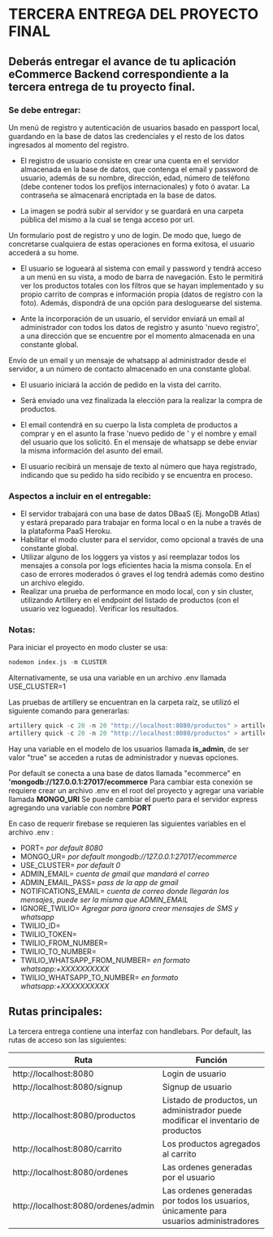 # TERCERA ENTREGA DEL PROYECTO FINAL
## Deberás entregar el avance de tu aplicación eCommerce Backend correspondiente a la tercera entrega de tu proyecto final.

### Se debe entregar:
Un menú de registro y autenticación de usuarios basado en passport local, guardando en la base de datos las credenciales y el resto de los datos ingresados al momento del registro.

- El registro de usuario consiste en crear una cuenta en el servidor almacenada en la base de datos, que contenga el email y password de usuario, además de su nombre, dirección, edad, número de teléfono (debe contener todos los prefijos internacionales) y foto ó avatar. La contraseña se almacenará encriptada en la base de datos.

- La imagen se podrá subir al servidor y se guardará en una carpeta pública del mismo a la cual se tenga acceso por url.

Un formulario post de registro y uno de login. De modo que, luego de concretarse cualquiera de estas operaciones en forma exitosa, el usuario accederá a su home.

- El usuario se logueará al sistema con email y password y tendrá acceso a un menú en su vista, a modo de barra de navegación. Esto le permitirá ver los productos totales con los filtros que se hayan implementado y su propio carrito de compras e información propia (datos de registro con la foto). Además, dispondrá de una opción para desloguearse del sistema.

- Ante la incorporación de un usuario, el servidor enviará un email al administrador con todos los datos de registro y asunto 'nuevo registro', a una dirección que se encuentre por el momento almacenada en una constante global.

Envío de un email y un mensaje de whatsapp al administrador desde el servidor, a un número de contacto almacenado en una constante global.

- El usuario iniciará la acción de pedido en la vista del carrito.

- Será enviado una vez finalizada la elección para la realizar la compra de productos.

- El email contendrá en su cuerpo la lista completa de productos a comprar y en el asunto la frase 'nuevo pedido de ' y el nombre y email del usuario que los solicitó. En el mensaje de whatsapp se debe enviar la misma información del asunto del email.

- El usuario recibirá un mensaje de texto al número que haya registrado, indicando que su pedido ha sido recibido y se encuentra en proceso.

### Aspectos a incluir en el entregable:
- El servidor trabajará con una base de datos DBaaS (Ej. MongoDB Atlas) y estará preparado para trabajar en forma local o en la nube a través de la plataforma PaaS Heroku.
- Habilitar el modo cluster para el servidor, como opcional a través de una constante global.
- Utilizar alguno de los loggers ya vistos y así reemplazar todos los mensajes a consola por logs eficientes hacia la misma consola. En el caso de errores moderados ó graves el log tendrá además como destino un archivo elegido.
- Realizar una prueba de performance en modo local, con y sin cluster, utilizando Artillery en el endpoint del listado de productos (con el usuario vez logueado). Verificar los resultados.


### Notas:
Para iniciar el proyecto en modo cluster se usa:
```c
nodemon index.js -m CLUSTER
```

Alternativamente, se usa una variable en un archivo .env llamada USE_CLUSTER=1

Las pruebas de artillery se encuentran en la carpeta raíz, se utilizó el siguiente comando para generarlas:
```c
artillery quick -c 20 -n 20 "http://localhost:8080/productos" > artillery_FORK.txt
artillery quick -c 20 -n 20 "http://localhost:8080/productos" > artillery_CLUSTER.txt
```

Hay una variable en el modelo de los usuarios llamada **is_admin**, de ser valor "true" se acceden a rutas de administrador y nuevas opciones.

Por default se conecta a una base de datos llamada "ecommerce" en **'mongodb://127.0.0.1:27017/ecommerce**
Para cambiar esta conexión se requiere crear un archivo .env en el root del proyecto y agregar una variable llamada **MONGO_URI**
Se puede cambiar el puerto para el servidor express agregando una variable con nombre **PORT**

En caso de requerir firebase se requieren las siguientes variables en el archivo .env :

- PORT= *por default 8080*
- MONGO_UR= *por default mongodb://127.0.0.1:27017/ecommerce* 
- USE_CLUSTER= *por default 0* 
- ADMIN_EMAIL= *cuenta de gmail que mandará el correo* 
- ADMIN_EMAIL_PASS= *pass de la app de gmail* 
- NOTIFICATIONS_EMAIL= *cuenta de correo donde llegarán los mensajes, puede ser la misma que ADMIN_EMAIL*
- IGNORE_TWILIO= *Agregar para ignora crear mensajes de SMS y whatsapp*
- TWILIO_ID=
- TWILIO_TOKEN=
- TWILIO_FROM_NUMBER=
- TWILIO_TO_NUMBER=
- TWILIO_WHATSAPP_FROM_NUMBER= *en formato  whatsapp:+XXXXXXXXXX*
- TWILIO_WHATSAPP_TO_NUMBER= *en formato  whatsapp:+XXXXXXXXXX*

## Rutas principales:
La tercera entrega contiene una interfaz con handlebars. Por default, las rutas de acceso son las siguientes:

| Ruta         | Función     |
|--------------|-----------|
| http://localhost:8080| Login de usuario|
| http://localhost:8080/signup| Signup de usuario|
| http://localhost:8080/productos| Listado de productos, un administrador puede modificar el inventario de productos|
| http://localhost:8080/carrito| Los productos agregados al carrito|
| http://localhost:8080/ordenes| Las ordenes generadas por el usuario|
| http://localhost:8080/ordenes/admin| Las ordenes generadas por todos los usuarios, únicamente para usuarios administradores|


